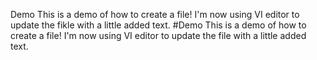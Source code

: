 Demo
This is a demo of how to create a file!
I'm now using VI editor to update the fikle with a little added text.
#Demo
This is a demo of how to create a file!
I'm now using VI editor to update the file with a little added text.
